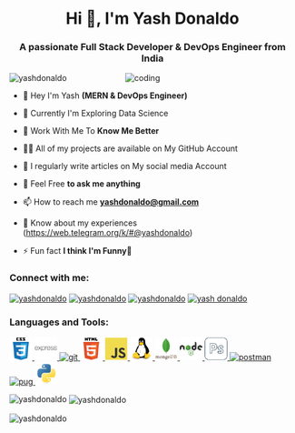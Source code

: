 <h1 align="center">Hi 👋, I'm Yash Donaldo</h1>
<h3 align="center">A passionate Full Stack Developer & DevOps Engineer from India</h3>

<img align="right" alt="coding" width="300" src="https://media.tenor.com/GfSX-u7VGM4AAAAC/coding.gif">

<p align="left"> <img src="https://komarev.com/ghpvc/?username=yashdonaldo&label=Profile%20views&color=0e75b6&style=flat" alt="yashdonaldo" /> </p>

- 🔭 Hey I'm Yash **(MERN & DevOps Engineer)**
  
-  🏢 Currently I'm Exploring Data Science
   
- 🌱 Work With Me To **Know Me Better**

- 👨‍💻 All of my projects are available on My GitHub Account
  
- 📝 I regularly write articles on My social media Account
- 💬 Feel Free **to ask me anything**

- 📫 How to reach me **yashdonaldo@gmail.com**

- 📄 Know about my experiences (https://web.telegram.org/k/#@yashdonaldo)

- ⚡ Fun fact **I think I'm Funny🤣**

<h3 align="left">Connect with me:</h3>
<p align="left">
<a href="https://linkedin.com/in/yashdonaldo" target="blank"><img align="center" src="https://raw.githubusercontent.com/rahuldkjain/github-profile-readme-generator/master/src/images/icons/Social/linked-in-alt.svg" alt="yashdonaldo" height="30" width="40" /></a>
<a href="https://fb.com/yashdonaldo" target="blank"><img align="center" src="https://raw.githubusercontent.com/rahuldkjain/github-profile-readme-generator/master/src/images/icons/Social/facebook.svg" alt="yashdonaldo" height="30" width="40" /></a>
<a href="https://instagram.com/yashdonaldo" target="blank"><img align="center" src="https://raw.githubusercontent.com/rahuldkjain/github-profile-readme-generator/master/src/images/icons/Social/instagram.svg" alt="yashdonaldo" height="30" width="40" /></a>
<a href="https://www.youtube.com/c/yash donaldo" target="blank"><img align="center" src="https://raw.githubusercontent.com/rahuldkjain/github-profile-readme-generator/master/src/images/icons/Social/youtube.svg" alt="yash donaldo" height="30" width="40" /></a>
</p>

<h3 align="left">Languages and Tools:</h3>
<p align="left"> <a href="https://www.w3schools.com/css/" target="_blank" rel="noreferrer"> <img src="https://raw.githubusercontent.com/devicons/devicon/master/icons/css3/css3-original-wordmark.svg" alt="css3" width="40" height="40"/> </a> <a href="https://expressjs.com" target="_blank" rel="noreferrer"> <img src="https://raw.githubusercontent.com/devicons/devicon/master/icons/express/express-original-wordmark.svg" alt="express" width="40" height="40"/> </a> <a href="https://git-scm.com/" target="_blank" rel="noreferrer"> <img src="https://www.vectorlogo.zone/logos/git-scm/git-scm-icon.svg" alt="git" width="40" height="40"/> </a> <a href="https://www.w3.org/html/" target="_blank" rel="noreferrer"> <img src="https://raw.githubusercontent.com/devicons/devicon/master/icons/html5/html5-original-wordmark.svg" alt="html5" width="40" height="40"/> </a> <a href="https://developer.mozilla.org/en-US/docs/Web/JavaScript" target="_blank" rel="noreferrer"> <img src="https://raw.githubusercontent.com/devicons/devicon/master/icons/javascript/javascript-original.svg" alt="javascript" width="40" height="40"/> </a> <a href="https://www.linux.org/" target="_blank" rel="noreferrer"> <img src="https://raw.githubusercontent.com/devicons/devicon/master/icons/linux/linux-original.svg" alt="linux" width="40" height="40"/> </a> <a href="https://www.mongodb.com/" target="_blank" rel="noreferrer"> <img src="https://raw.githubusercontent.com/devicons/devicon/master/icons/mongodb/mongodb-original-wordmark.svg" alt="mongodb" width="40" height="40"/> </a> <a href="https://nodejs.org" target="_blank" rel="noreferrer"> <img src="https://raw.githubusercontent.com/devicons/devicon/master/icons/nodejs/nodejs-original-wordmark.svg" alt="nodejs" width="40" height="40"/> </a> <a href="https://www.photoshop.com/en" target="_blank" rel="noreferrer"> <img src="https://raw.githubusercontent.com/devicons/devicon/master/icons/photoshop/photoshop-line.svg" alt="photoshop" width="40" height="40"/> </a> <a href="https://postman.com" target="_blank" rel="noreferrer"> <img src="https://www.vectorlogo.zone/logos/getpostman/getpostman-icon.svg" alt="postman" width="40" height="40"/> </a> <a href="https://pugjs.org" target="_blank" rel="noreferrer"> <img src="https://cdn.worldvectorlogo.com/logos/pug.svg" alt="pug" width="40" height="40"/> </a> <a href="https://www.python.org" target="_blank" rel="noreferrer"> <img src="https://raw.githubusercontent.com/devicons/devicon/master/icons/python/python-original.svg" alt="python" width="40" height="40"/> </a> </p>

<p><img align="left" src="https://github-readme-stats.vercel.app/api/top-langs?username=yashdonaldo&show_icons=true&locale=en&layout=compact" alt="yashdonaldo" /></p>

<p>&nbsp;<img align="center" src="https://github-readme-stats.vercel.app/api?username=yashdonaldo&show_icons=true&locale=en" alt="yashdonaldo" /></p>

<p><img align="center" src="https://github-readme-streak-stats.herokuapp.com/?user=yashdonaldo&" alt="yashdonaldo" /></p>
